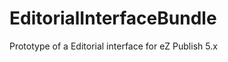 EditorialInterfaceBundle
========================

Prototype of a Editorial interface for eZ Publish 5.x